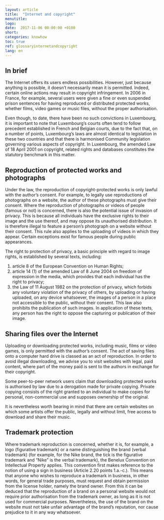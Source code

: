 ```yaml
---
layout: article
title:  "Internet and copyright"
menutitle:
logo:
date:  2017-11-06 00:00:00 +0100
short:
categories: knowhow
toc: true
ref: glossaryinternetandcopyright
lang: en
---
```



## In brief

The Internet offers its users endless possibilities. However, just because anything is possible, it doesn’t necessarily mean it is permitted. Indeed, certain online actions may result in copyright infringement. In 2006 in France, for example, several users were given a fine or even suspended prison sentences for having reproduced or distributed protected works, whether films, video games or music files, without the proper authorisation.

Even though, to date, there have been no such convictions in Luxembourg, it is important to note that Luxembourg’s courts often tend to follow precedent established in French and Belgian courts, due to the fact that, on a number of points, Luxembourg’s laws are almost identical to legislation in these two countries and that there is harmonised Community legislation governing various aspects of copyright. In Luxembourg, the amended Law of 18 April 2001 on copyright, related rights and databases constitutes the statutory benchmark in this matter.

## Reproduction of protected works and photographs

Under the law, the reproduction of copyright-protected works is only lawful with the author’s consent. For example, to legally use reproductions of photographs on a website, the author of these photographs must give their consent. Where the reproduction of photographs or videos of people (famous or not) is concerned, there is also the potential issue of invasion of privacy. This is because all individuals have the exclusive rights to their image and the use thereof, and may oppose its unauthorised distribution. It is therefore illegal to feature a person’s photograph on a website without their consent. This rule also applies to the uploading of videos in which they appear. Certain exceptions exist for famous people during public appearances.

The right to protection of privacy, a basic principle with regard to image rights, is established by several texts, including:

1. article 8 of the European Convention on Human Rights;
2. article 14 (1) of the amended Law of 8 June 2004 on freedom of expression in the media, which provides that each individual has the right to privacy;
3. the Law of 11 August 1982 on the protection of privacy, which forbids any voluntary violation of the privacy of others, by uploading or having uploaded, on any device whatsoever, the images of a person in a place not accessible to the public, without their consent. This law also prohibits the publication of such images. In application of these texts, any person has the right to oppose the capturing or publication of their image.

## Sharing files over the Internet

Uploading or downloading protected works, including music, films or video games, is only permitted with the author’s consent. The act of saving files onto a computer hard drive is classed as an act of reproduction. In order to avoid illegal downloading, we advise you to visit websites with legal, paid content, where part of the money paid is sent to the authors in exchange for their copyright.

Some peer-to-peer network users claim that downloading protected works is authorised by law due to a derogation made for private copying. Private copying consists of the right granted to an individual to make copies for personal, non-commercial use and supposes ownership of the original.

It is nevertheless worth bearing in mind that there are certain websites on which some artists offer the public, legally and without limit, free access to download and share their music.

## Trademark protection

Where trademark reproduction is concerned, whether it is, for example, a logo (figurative trademark) or a name distinguishing the brand (verbal trademark) (for example, for the Nike brand, the tick is the figurative trademark and “Nike” is the verbal trademark), the Benelux Convention on Intellectual Property applies. This convention first makes reference to the notion of using a sign in business (Article 2.20 points 1.a.-c.). This means that anyone who wishes to reproduce a trademark in business, in other words, for general trade purposes, must request and obtain permission from the license holder, namely the brand owner. From this it can be deduced that the reproduction of a brand on a personal website would not require prior authorisation from the trademark owner, as long as it is not used for commercial purposes. Nevertheless, the use of the brand on the website must not take unfair advantage of the brand’s reputation, nor cause prejudice to it in any way whatsoever.

